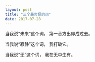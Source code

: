 ```yaml
---
layout: post
title: "三个最奇怪的词"
date: 2017-07-28
---
```


当我说“未来”这个词，
第一音方出即成过去。

当我说“寂静”这个词，
我打破它。

当我说“无”这个词，
我在无中生有。

